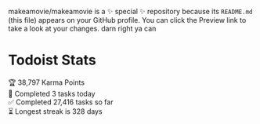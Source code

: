 makeamovie/makeamovie is a ✨ special ✨ repository because its `README.md` (this file) appears on your GitHub profile.
You can click the Preview link to take a look at your changes. darn right ya can

# Todoist Stats

<!-- TODO-IST:START -->
🏆  38,797 Karma Points           
🌸  Completed 3 tasks today           
✅  Completed 27,416 tasks so far           
⏳  Longest streak is 328 days
<!-- TODO-IST:END -->